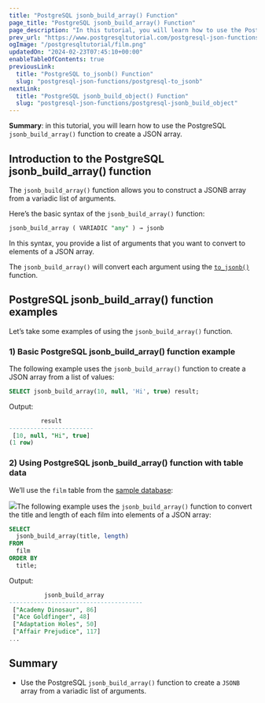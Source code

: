 ```yaml
---
title: "PostgreSQL jsonb_build_array() Function"
page_title: "PostgreSQL jsonb_build_array() Function"
page_description: "In this tutorial, you will learn how to use the PostgreSQL jsonb_build_array() function to create a JSON array."
prev_url: "https://www.postgresqltutorial.com/postgresql-json-functions/postgresql-jsonb_build_array/"
ogImage: "/postgresqltutorial/film.png"
updatedOn: "2024-02-23T07:45:10+00:00"
enableTableOfContents: true
previousLink: 
  title: "PostgreSQL to_jsonb() Function"
  slug: "postgresql-json-functions/postgresql-to_jsonb"
nextLink: 
  title: "PostgreSQL jsonb_build_object() Function"
  slug: "postgresql-json-functions/postgresql-jsonb_build_object"
---
```





**Summary**: in this tutorial, you will learn how to use the PostgreSQL `jsonb_build_array()` function to create a JSON array.


## Introduction to the PostgreSQL jsonb\_build\_array() function

The `jsonb_build_array()` function allows you to construct a JSONB array from a variadic list of arguments.

Here’s the basic syntax of the `jsonb_build_array()` function:


```sql
jsonb_build_array ( VARIADIC "any" ) → jsonb
```
In this syntax, you provide a list of arguments that you want to convert to elements of a JSON array.

The `jsonb_build_array()` will convert each argument using the [`to_jsonb()`](postgresql-to_jsonb) function.


## PostgreSQL jsonb\_build\_array() function examples

Let’s take some examples of using the `jsonb_build_array()` function.


### 1\) Basic PostgreSQL jsonb\_build\_array() function example

The following example uses the `jsonb_build_array()` function to create a JSON array from a list of values:


```sql
SELECT jsonb_build_array(10, null, 'Hi', true) result;
```
Output:


```sql
         result
------------------------
 [10, null, "Hi", true]
(1 row)
```

### 2\) Using PostgreSQL jsonb\_build\_array() function with table data

We’ll use the `film` table from the [sample database](../postgresql-getting-started/postgresql-sample-database):

![](/postgresqltutorial/film.png)The following example uses the `jsonb_build_array()` function to convert the title and length of each film into elements of a JSON array:


```sql
SELECT 
  jsonb_build_array(title, length) 
FROM 
  film 
ORDER BY 
  title;
```
Output:


```sql
          jsonb_build_array
--------------------------------------
 ["Academy Dinosaur", 86]
 ["Ace Goldfinger", 48]
 ["Adaptation Holes", 50]
 ["Affair Prejudice", 117]
...
```

## Summary

* Use the PostgreSQL `jsonb_build_array()` function to create a `JSONB` array from a variadic list of arguments.

